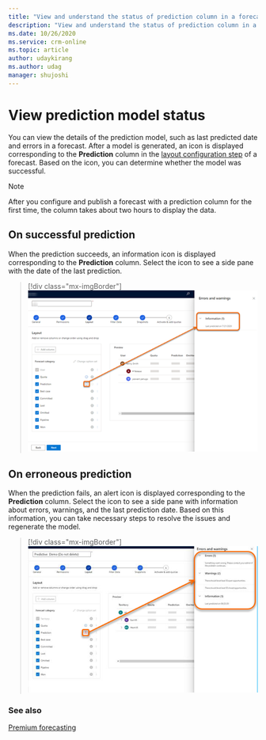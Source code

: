```yaml
---
title: "View and understand the status of prediction column in a forecast | MicrosoftDocs"
description: "View and understand the status of prediction column in a forecast."
ms.date: 10/26/2020
ms.service: crm-online
ms.topic: article
author: udaykirang
ms.author: udag
manager: shujoshi
---
```


# View prediction model status 

You can view the details of the prediction model, such as last predicted date and errors in a forecast. After a model is generated, an icon is displayed corresponding to the **Prediction** column in the [layout configuration step](https://docs.microsoft.com/dynamics365/sales-enterprise/choose-layout-and-columns-forecast) of a forecast. Based on the icon, you can determine whether the model was successful.

>[!NOTE]
>After you configure and publish a forecast with a prediction column for the first time, the column takes about two hours to display the data. 

## On successful prediction

When the prediction succeeds, an information icon is displayed corresponding to the **Prediction** column. Select the icon to see a side pane with the date of the last prediction.

> [!div class="mx-imgBorder"]
> ![Successful prediction model](media/predictive-forecasting-successful-model-creation.png "Successful prediction model")

## On erroneous prediction

When the prediction fails, an alert icon is displayed corresponding to the **Prediction** column. Select the icon to see a side pane with information about errors, warnings, and the last prediction date. Based on this information, you can take necessary steps to resolve the issues and regenerate the model.

> [!div class="mx-imgBorder"]
> ![Erroneous prediction model](media/predictive-forecasting-erroneous-model-creation.png "Erroneous prediction model")

### See also

[Premium forecasting](configure-premium-forecasting.md)
